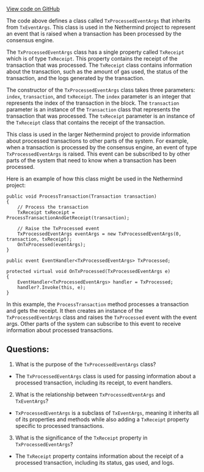 [View code on GitHub](https://github.com/NethermindEth/nethermind/src/Nethermind/Nethermind.Consensus/Processing/TxProcessedEventArgs.cs)

The code above defines a class called `TxProcessedEventArgs` that inherits from `TxEventArgs`. This class is used in the Nethermind project to represent an event that is raised when a transaction has been processed by the consensus engine. 

The `TxProcessedEventArgs` class has a single property called `TxReceipt` which is of type `TxReceipt`. This property contains the receipt of the transaction that was processed. The `TxReceipt` class contains information about the transaction, such as the amount of gas used, the status of the transaction, and the logs generated by the transaction.

The constructor of the `TxProcessedEventArgs` class takes three parameters: `index`, `transaction`, and `txReceipt`. The `index` parameter is an integer that represents the index of the transaction in the block. The `transaction` parameter is an instance of the `Transaction` class that represents the transaction that was processed. The `txReceipt` parameter is an instance of the `TxReceipt` class that contains the receipt of the transaction.

This class is used in the larger Nethermind project to provide information about processed transactions to other parts of the system. For example, when a transaction is processed by the consensus engine, an event of type `TxProcessedEventArgs` is raised. This event can be subscribed to by other parts of the system that need to know when a transaction has been processed. 

Here is an example of how this class might be used in the Nethermind project:

```
public void ProcessTransaction(Transaction transaction)
{
    // Process the transaction
    TxReceipt txReceipt = ProcessTransactionAndGetReceipt(transaction);

    // Raise the TxProcessed event
    TxProcessedEventArgs eventArgs = new TxProcessedEventArgs(0, transaction, txReceipt);
    OnTxProcessed(eventArgs);
}

public event EventHandler<TxProcessedEventArgs> TxProcessed;

protected virtual void OnTxProcessed(TxProcessedEventArgs e)
{
    EventHandler<TxProcessedEventArgs> handler = TxProcessed;
    handler?.Invoke(this, e);
}
```

In this example, the `ProcessTransaction` method processes a transaction and gets the receipt. It then creates an instance of the `TxProcessedEventArgs` class and raises the `TxProcessed` event with the event args. Other parts of the system can subscribe to this event to receive information about processed transactions.
## Questions: 
 1. What is the purpose of the `TxProcessedEventArgs` class?
- The `TxProcessedEventArgs` class is used for passing information about a processed transaction, including its receipt, to event handlers.

2. What is the relationship between `TxProcessedEventArgs` and `TxEventArgs`?
- `TxProcessedEventArgs` is a subclass of `TxEventArgs`, meaning it inherits all of its properties and methods while also adding a `TxReceipt` property specific to processed transactions.

3. What is the significance of the `TxReceipt` property in `TxProcessedEventArgs`?
- The `TxReceipt` property contains information about the receipt of a processed transaction, including its status, gas used, and logs.